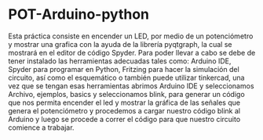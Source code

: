 # POT-Arduino-python
Esta práctica consiste en encender un LED, por medio de un potenciómetro y mostrar una grafica con la ayuda de la librería pyqtgraph, la cual se mostrará en el editor de código Spyder. Para poder llevar a cabo se debe de tener instalado las herramientas adecuadas tales como: Arduino IDE, Spyder para programar en Python, Fritzing para hacer la simulación del circuito, así como el esquemático o también puede utilizar tinkercad, una vez que se tengan esas herramientas abrimos Arduino IDE y seleccionamos Archivo, ejemplos, basics y seleccionamos blink, para generar un código que nos permita encender el led y mostrar la gráfica de las señales que genera el potenciómetro y procedemos a cargar nuestro código blink al Arduino y luego se procede a correr el código para que nuestro circuito comience a trabajar.
